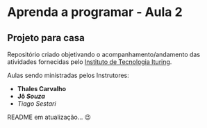 # Aprenda a programar - Aula 2
## Projeto para casa

Repositório criado objetivando o acompanhamento/andamento das atividades fornecidas pelo [Instituto de Tecnologia Ituring](https://ituring.com.br).

Aulas sendo ministradas pelos Instrutores: 
- **Thales Carvalho**
- **Jô _Souza_** 
- *Tiago Sestari*

README em atualização... :wink: